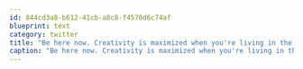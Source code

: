 ```yaml
---
id: 844cd3a8-b612-41cb-a8c8-f4570d6c74af
blueprint: text
category: twitter
title: "Be here now. Creativity is maximized when you're living in the moment."
caption: "Be here now. Creativity is maximized when you're living in the moment."
---
```

